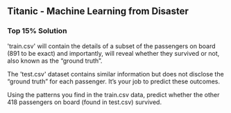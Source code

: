 ## Titanic - Machine Learning from Disaster
### Top 15% Solution
'train.csv' will contain the details of a subset of the passengers on board (891 to be exact) and importantly, will reveal whether they survived or not, also known as the “ground truth”.

The 'test.csv' dataset contains similar information but does not disclose the “ground truth” for each passenger. It’s your job to predict these outcomes.

Using the patterns you find in the train.csv data, predict whether the other 418 passengers on board (found in test.csv) survived.
